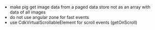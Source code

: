 - make pig get image data from a paged data store not as an array with data of all images
- do not use angular zone for fast events
- use CdkVirtualScrollableElement for scroll events (getOnScroll)
